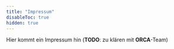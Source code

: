 ```yaml
---
title: "Impressum"
disableToc: true
hidden: true
---
```



Hier kommt ein Impressum hin (**TODO**: zu klären mit **ORCA**-Team)
